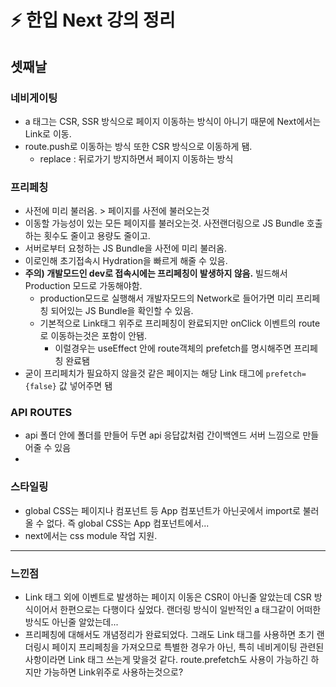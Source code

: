 # ⚡️ 한입 Next 강의 정리

## 셋째날

### 네비게이팅
- a 태그는 CSR, SSR 방식으로 페이지 이동하는 방식이 아니기 때문에 Next에서는 Link로 이동.
- route.push로 이동하는 방식 또한 CSR 방식으로 이동하게 됌.
  - replace : 뒤로가기 방지하면서 페이지 이동하는 방식

### 프리페칭
- 사전에 미리 불러옴. > 페이지를 사전에 불러오는것
- 이동할 가능성이 있는 모든 페이지를 불러오는것. 사전랜더링으로 JS Bundle 호출하는 횟수도 줄이고 용량도 줄이고.
- 서버로부터 요청하는 JS Bundle을 사전에 미리 불러옴.
- 이로인해 초기접속시 Hydration을 빠르게 해줄 수 있음.
- **주의) 개발모드인 dev로 접속시에는 프리페칭이 발생하지 않음.** 빌드해서 Production 모드로 가동해야함.
  - production모드로 실행해서 개발자모드의 Network로 들어가면 미리 프리페칭 되어있는 JS Bundle을 확인할 수 있음.
  - 기본적으로 Link태그 위주로 프리페칭이 완료되지만 onClick 이벤트의 route로 이동하는것은 포함이 안됌.
    - 이럴경우는 useEffect 안에 route객체의 prefetch를 명시해주면 프리페칭 완료됌
- 굳이 프리페치가 필요하지 않을것 같은 페이지는 해당 Link 태그에 `prefetch={false}` 값 넣어주면 됌

### API ROUTES
- api 폴더 안에 폴더를 만들어 두면 api 응답값처럼 간이백엔드 서버 느낌으로 만들어줄 수 있음
- 

### 스타일링
- global CSS는 페이지나 컴포넌트 등 App 컴포넌트가 아닌곳에서 import로 불러올 수 없다. 즉 global CSS는 App 컴포넌트에서...
- next에서는 css module 작업 지원.

  
---
### 느낀점
- Link 태그 외에 이벤트로 발생하는 페이지 이동은 CSR이 아닌줄 알았는데 CSR 방식이어서 한편으로는 다행이다 싶었다. 랜더링 방식이 일반적인 a 태그같이 어떠한 방식도 아닌줄 알았는데...
- 프리페칭에 대해서도 개념정리가 완료되었다. 그래도 Link 태그를 사용하면 초기 랜더링시 페이지 프리페칭을 가져오므로 특별한 경우가 아닌, 특히 네비게이팅 관련된 사항이라면 Link 태그 쓰는게 맞을것 같다. route.prefetch도 사용이 가능하긴 하지만 가능하면 Link위주로 사용하는것으로?
